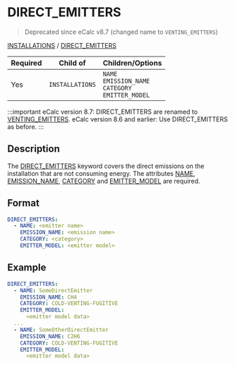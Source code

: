 # DIRECT_EMITTERS

> Deprecated since eCalc v8.7 (changed name to `VENTING_EMITTERS`)

[INSTALLATIONS](/about/references/keywords/INSTALLATIONS.md) / 
[DIRECT_EMITTERS](/about/references/keywords/DIRECT_EMITTERS.md)


| Required   | Child of                  | Children/Options                   |
|------------|---------------------------|------------------------------------|
| Yes        | `INSTALLATIONS`      | `NAME` <br /> `EMISSION_NAME`  <br />  `CATEGORY`  <br />  `EMITTER_MODEL`    |

:::important
eCalc version 8.7: DIRECT_EMITTERS are renamed to [VENTING_EMITTERS](/about/references/keywords/VENTING_EMITTERS.md).
eCalc version 8.6 and earlier: Use DIRECT_EMITTERS as before.
:::

## Description
The [DIRECT_EMITTERS](/about/references/keywords/DIRECT_EMITTERS.md) keyword covers the direct emissions on the installation
that are not consuming energy. The attributes [NAME](/about/references/keywords/NAME.md),
[EMISSION_NAME](/about/references/keywords/EMISSION_NAME.md), [CATEGORY](/about/references/keywords/CATEGORY.md) and
[EMITTER_MODEL](/about/references/keywords/EMITTER_MODEL.md) are required.

## Format
~~~~~~~~yaml
DIRECT_EMITTERS:
  - NAME: <emitter name>
    EMISSION_NAME: <emission name>
    CATEGORY: <category>
    EMITTER_MODEL: <emitter model>
~~~~~~~~

## Example
~~~~~~~~yaml
DIRECT_EMITTERS:
  - NAME: SomeDirectEmitter
    EMISSION_NAME: CH4
    CATEGORY: COLD-VENTING-FUGITIVE
    EMITTER_MODEL:
      <emitter model data>
  ...
  - NAME: SomeOtherDirectEmitter
    EMISSION_NAME: C2H6
    CATEGORY: COLD-VENTING-FUGITIVE
    EMITTER_MODEL:
      <emitter model data>
~~~~~~~~

